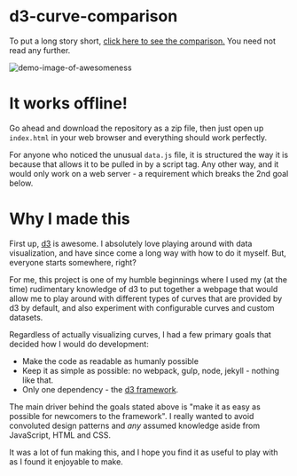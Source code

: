 # d3-curve-comparison

To put a long story short, [click here to see the comparison.][1] You need not
read any further.

![demo-image-of-awesomeness](http://imgur.com/vRLmXdq)

# It works offline!

Go ahead and download the repository as a zip file, then just open up
`index.html` in your web browser and everything should work perfectly.

For anyone who noticed the unusual `data.js` file, it is structured the way it
is because that allows it to be pulled in by a script tag. Any other way, and it
would only work on a web server - a requirement which breaks the 2nd goal below.

# Why I made this

First up, [d3][2] is awesome. I absolutely love playing around with data
visualization, and have since come a long way with how to do it myself. But,
everyone starts somewhere, right?

For me, this project is one of my humble beginnings where I used my (at the
time) rudimentary knowledge of d3 to put together a webpage that would allow me
to play around with different types of curves that are provided by d3 by
default, and also experiment with configurable curves and custom datasets.

Regardless of actually visualizing curves, I had a few primary goals that
decided how I would do development:

* Make the code as readable as humanly possible
* Keep it as simple as possible: no webpack, gulp, node, jekyll - nothing like that.
* Only one dependency - the [d3 framework][2].

The main driver behind the goals stated above is "make it as easy as possible
for newcomers to the framework". I really wanted to avoid convoluted design
patterns and _any_ assumed knowledge aside from JavaScript, HTML and CSS.

It was a lot of fun making this, and I hope you find it as useful to play with as I
found it enjoyable to make.



[1]: https://cemrajc.github.io/d3-curve-comparison
[2]: https://d3js.org
